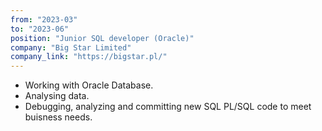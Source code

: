 ```yaml
---
from: "2023-03"
to: "2023-06"
position: "Junior SQL developer (Oracle)"
company: "Big Star Limited"
company_link: "https://bigstar.pl/"
---
```

* Working with Oracle Database.
* Analysing data.
* Debugging, analyzing and committing new SQL PL/SQL code to meet buisness needs.
